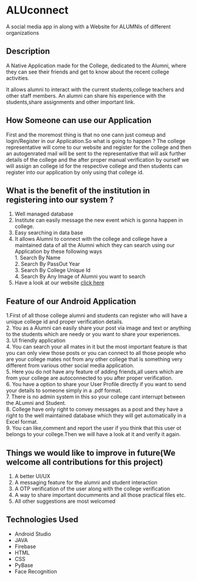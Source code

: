 # ALUconnect
A social media app in along with a Website for ALUMNIs of different organizations 
 ## Description
 A Native  Application made for the College, dedicated to the Alumni, where they can see their friends and get to know about the recent college activities.
  
   It allows alumni to interact with the current students,college teachers and other staff members. An alumni can share his experience with the students,share assignments and other important link. 
  ## How Someone can use our Application
 First and the moremost thing is that no one cann just comeup and login/Register in our Application.So what is going to 
 happen ?
 The college representative will come to our website and register for the college and then an autogenrated mail will be sent to the representative that will ask further details of the college and the after proper manual verification by ourself we will assign an college id for the respective college and then students can register into our application by only using that college id.
  ## What is  the benefit of the  institution in registering into our system ?
   1. Well managed database 
   2. Institute can easily message the new event which is gonna happen in college. 
   3. Easy searching in data base 
   4. It allows Alumni to connect with the college and college have a maintained data  of all the Alumni which they  can search using our Application by these following ways <br />
             1. Search By Name  
             2. Search By PassOut Year  
             3. Search By College Unique Id  
             4. Search By Any Image of Alumni you want to search  
   5. Have a look at our website [click here](https://aluconnect.herokuapp.com/)          
             
  ## Feature of our Android Application
   1.First of all those college alumni and students can register who will have a unique college id and proper verification details.<br />
   2. You as a Alumni can easily share your post via image and text or anything to the students which are needy  or you want to share your experiences. <br />
   3. UI friendly application <br />
   4. You can search your all mates in it but the most important feature is that you can only view those posts or you can connect to all those people who are your college mates not from any other college that is something very different from various other social media application. <br />
   5. Here you do not have any feature of adding friends,all users which are from your college are autoconnected to you after proper verification. <br />
   6. You have a option to share your User Profile directly if you want to send your details to someone simply in a .pdf format.<br />
   7. There is no admin system in this so your college cant interrupt between the ALumni and Student. <br />
   8. College have only right to convey messages as a post and they have a right to the well maintained database which they will get automatically in a Excel format. <br />
   9. You can like,comment and report the user if you think that this user ot belongs to your college.Then we will have a look at it and verify it again.<br />
   
   ## Things we would like to improve in future(We welcome all contributions for this project)
   1. A better UI/UX <br />
   2. A messaging feature for the alumni and student interaction<br />
   3. A OTP verification of the user along with the college verification<br />
   4. A way to share important documments and all those practical files etc.<br />
   5. All other suggestions are most welcomed <br />
   
   ## Technologies Used
   - Android Studio
   - JAVA
   - Firebase
   - HTML
   - CSS
   - PyBase
   - Face Recognition
    
   
   
 
  
      
             
 
